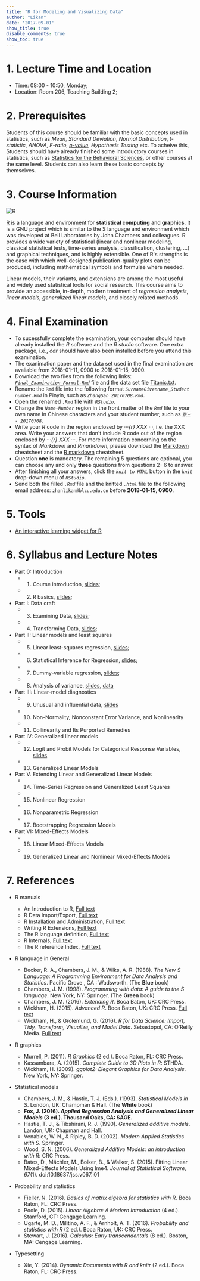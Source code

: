 ```yaml
---
title: "R for Modeling and Visualizing Data"
author: "Likan"
date: '2017-09-01'
show_title: true
disable_comments: true
show_toc: true
---
```

# 1. Lecture Time and Location

- Time: 08:00 - 10:50, Monday;
- Location: Room 206, Teaching Building 2;

# 2. Prerequisites

Students of this course should be familiar with the basic concepts used in statistics, such as *Mean*, *Standard Deviation*, *Normal Distribution*, *t-statistic*, *ANOVA*, *F-ratio*, [*p-value*](https://likan.info/cn/post/2017-08-11-p-values-bayes-factor/), *Hypothesis Testing* etc. To acheive this, Students should have already finished some introductory courses in statistics, such as [Statistics for the Behavioral Sciences](/en/teach/stat_behav_sci/), or other courses at the same level. Students can also learn these basic concepts by themselves.

# 3. Course Information

![R](http://www.nature.com/polopoly_fs/7.22631.1418912852!/image/TB1.jpg_gen/derivatives/landscape_630/TB1.jpg)

[R](https://cran.r-project.org) is a language and environment for **statistical computing** and **graphics**. It is a GNU project which is similar to the S language and environment which was developed at Bell Laboratories by John Chambers and colleagues. R provides a wide variety of statistical (linear and nonlinear modeling, classical statistical tests, time-series analysis, classification, clustering, …) and graphical techniques, and is highly extensible. One of R's strengths is the ease with which well-designed publication-quality plots can be produced, including mathematical symbols and formulae where needed.

Linear models, their variants, and extensions are among the most useful and widely used statistical tools for social research. This course aims to provide an accessible, in-depth, modern treatment of *regression analysis*, *linear models*, *generalized linear models*, and closely related methods.

# 4. Final Examination

- To sucessfully complete the examination, your computer should have already installed the *R* software and the *R studio* software. One extra package, i.e., *car* should have also been installed before you attend this examination.
- The exanimation paper and the data set used in the final examination are avaliable from 2018-01-11, 0900 to 2018-01-15, 0900.
- Download the two files from the following links: [*`Final_Examination_Formal.Rmd`*](https://rmodelvis.likan.info/Final_Examination_Formal.Rmd) file and the data set file [Titanic.txt](https://rmodelvis.likan.info/Titanic.txt).
- Rename the `Rmd` file into the following format *`SurnameGivenname_Student number.Rmd`* in Pinyin, such as *`ZhangSan_20170708.Rmd`*.
- Open the renamed *`.Rmd`* file with *`RStudio`*.
- Change the *`Name-Number`* region in the front matter of the *`Rmd`* file to your own name in Chinese characters and your student number, such as *`张三 - 20170708`*.
- Write your *R* code in the region enclosed by *···{r} XXX ···*, i.e. the XXX area.
Write your answers that don't include R code out of the region enclosed by *···{r} XXX ···*. For more information concerning on the syntax of *Markdown* and *Rmarkdown*, please download the [Markdown](https://guides.github.com/pdfs/markdown-cheatsheet-online.pdf) cheatsheet and the  [R markdown](https://github.com/rstudio/cheatsheets/raw/master/rmarkdown-2.0.pdf) cheatsheet.
- Question **one** is mandatory. The remaining 5 questions are optional, you can choose any and only **three** questions from questions 2- 6 to answer.
- After finishing all your answers, click the *`knit to HTML`* button in the *`knit`* drop-down menu of *`RStudio`*.
- Send both the filled *`.Rmd`* file and the knitted *`.html`* file to the following email address: `zhanlikan@blcu.edu.cn` before **2018-01-15, 0900**.

# 5. Tools

- [An interactive learning widget for R](/en/teach/model_vis_data/InteractiveR/)

# 6. Syllabus and Lecture Notes

- Part 0: Introduction
    - 01. Course introduction, [slides](https://rmodelvis.likan.info/2017_CH_01.pdf);
    - 02. R basics, [slides](https://rmodelvis.likan.info/2017_CH_02.pdf);
- Part I: Data craft
    - 03. Examining Data, [slides](https://rmodelvis.likan.info/2017_CH_03.pdf);
    - 04. Transforming Data, [slides](https://rmodelvis.likan.info/2017_CH_04.pdf);
- Part II: Linear models and least squares
    - 05. Linear least-squares regression, [slides](https://rmodelvis.likan.info/2017_CH_05.pdf);
    - 06. Statistical Inference for Regression, [slides](https://rmodelvis.likan.info/2017_CH_06.pdf);
    - 07. Dummy-variable regression, [slides](https://rmodelvis.likan.info/2017_CH_07.pdf);
    - 08. Analysis of variance, [slides](https://rmodelvis.likan.info/2017_CH_08.pdf),  [data](https://socialsciences.mcmaster.ca/jfox/Books/Applied-Regression-3E/datasets/Vocabulary-2.txt)
- Part III: Linear-model diagnostics
    - 09. Unusual and influential data, [slides](https://rmodelvis.likan.info/2017_CH_09.pdf)
    - 10. Non-Normality, Nonconstant Error Variance, and Nonlinearity
    - 11. Collinearity and Its Purported Remedies
- Part IV: Generalized linear models
    - 12. Logit and Probit Models for Categorical Response Variables, [slides](https://rmodelvis.likan.info/2017_CH_12.pdf)
    - 13. Generalized Linear Models
- Part V. Extending Linear and Generalized Linear Models
    - 14. Time-Series Regression and Generalized Least Squares
    - 15. Nonlinear Regression
    - 16. Nonparametric Regression
    - 17. Bootstrapping Regression Models
- Part VI: Mixed-Effects Models
    - 18. Linear Mixed-Effects Models
    - 19. Generalized Linear and Nonlinear Mixed-Effects Models


# 7. References

- R manuals
    - An Introduction to R, [Full text](https://cran.r-project.org/doc/manuals/r-release/R-intro.pdf)
    - R Data Import/Export, [Full text](https://cran.r-project.org/doc/manuals/r-release/R-data.pdf)
    - R Installation and Administration, [Full text](https://cran.r-project.org/doc/manuals/r-release/R-admin.pdf)
    - Writing R Extensions, [Full text](https://cran.r-project.org/doc/manuals/r-release/R-exts.pdf)
    - The R language definition, [Full text](https://cran.r-project.org/doc/manuals/r-release/R-lang.pdf)
    - R Internals, [Full text](https://cran.r-project.org/doc/manuals/r-release/R-ints.pdf)
    - The R reference Index, [Full text](https://cran.r-project.org/doc/manuals/r-release/fullrefman.pdf)

- R language in General
    - Becker, R. A., Chambers, J. M., & Wilks, A. R. (1988). *The New S Language: A Programming Environment for Data Analysis and Statistics*. Pacific Grove , CA : Wadsworth. (The **Blue** book)
    - Chambers, J. M. (1998). *Programming with data: A guide to the S language*. New York, NY: Springer. (The **Green** book)
    - Chambers, J. M. (2016). *Extending R*. Boca Baton, UK: CRC Press.
    - Wickham, H. (2015). *Advanced R*. Boca Baton, UK: CRC Press. [Full text](http://adv-r.had.co.nz)
    - Wickham, H., & Grolemund, G. (2016). *R for Data Science: Import, Tidy, Transform, Visualize, and Model Data*. Sebastopol, CA: O’Reilly Media. [Full text](http://r4ds.had.co.nz)

- R graphics
    - Murrell, P. (2011). *R Graphics* (2 ed.). Boca Raton, FL: CRC Press.
    - Kassambara, A. (2015). *Complete Guide to 3D Plots in R*: STHDA.
    - Wickham, H. (2009). *ggplot2: Elegant Graphics for Data Analysis*. New York, NY: Springer.

- Statistical models
    - Chambers, J. M., & Hastie, T. J. (Eds.). (1993). *Statistical Models in S*. London, UK: Champman & Hall. (The **White** book)
    - **Fox, J. (2016). *Applied Regression Analysis and Generalized Linear Models* (3 ed.). Thousand Oaks, CA: SAGE.**
    - Hastie, T. J., & Tibshirani, R. J. (1990). *Generalized additive models*. Landon, UK: Chapman and Hall.
    - Venables, W. N., & Ripley, B. D. (2002).  *Modern Applied Statistics with S*. Springer.
    - Wood, S. N. (2006). *Generalized Additive Models: an introduction with R*: CRC Press.
    - Bates, D., Mächler, M., Bolker, B., & Walker, S. (2015). Fitting Linear Mixed-Effects Models Using lme4. *Journal of Statistical Software, 67*(1). doi:10.18637/jss.v067.i01

- Probability and statistics
    - Fieller, N. (2016). *Basics of matrix algebra for statistics with R*. Boca Raton, FL: CRC Press.
    - Poole, D. (2015). *Linear Algebra: A Modern Introduction* (4 ed.). Stamford, CT: Gengage Learning.
    - Ugarte, M. D., Militino, A. F., & Arnholt, A. T. (2016). *Probability and statistics with R* (2 ed.). Boca Raton, UK: CRC Press.
    - Stewart, J. (2016). *Calculus: Early transcendentals* (8 ed.). Boston, MA: Cengage Learning.

- Typesetting
    - Xie, Y. (2014). *Dynamic Documents with R and knitr* (2 ed.). Boca Raton, FL: CRC Press.

